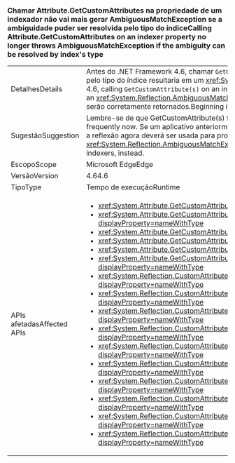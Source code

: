 ### <a name="calling-attributegetcustomattributes-on-an-indexer-property-no-longer-throws-ambiguousmatchexception-if-the-ambiguity-can-be-resolved-by-indexs-type"></a><span data-ttu-id="ea7dc-101">Chamar Attribute.GetCustomAttributes na propriedade de um indexador não vai mais gerar AmbiguousMatchException se a ambiguidade puder ser resolvida pelo tipo do índice</span><span class="sxs-lookup"><span data-stu-id="ea7dc-101">Calling Attribute.GetCustomAttributes on an indexer property no longer throws AmbiguousMatchException if the ambiguity can be resolved by index's type</span></span>

|   |   |
|---|---|
|<span data-ttu-id="ea7dc-102">Detalhes</span><span class="sxs-lookup"><span data-stu-id="ea7dc-102">Details</span></span>|<span data-ttu-id="ea7dc-103">Antes do .NET Framework 4.6, chamar <code>GetCustomAttribute(s)</code> na propriedade de um indexador que diferia de outra propriedade apenas pelo tipo do índice resultaria em um <xref:System.Reflection.AmbiguousMatchException?displayProperty=name>.</span><span class="sxs-lookup"><span data-stu-id="ea7dc-103">Prior to the .NET Framework 4.6, calling <code>GetCustomAttribute(s)</code> on an indexer property which differed from another property only by the type of the index would result in an <xref:System.Reflection.AmbiguousMatchException?displayProperty=name>.</span></span> <span data-ttu-id="ea7dc-104">A partir do .NET Framework 4.6, os atributos da propriedade serão corretamente retornados.</span><span class="sxs-lookup"><span data-stu-id="ea7dc-104">Beginning in the .NET Framework 4.6, the property's attributes will be correctly returned.</span></span>|
|<span data-ttu-id="ea7dc-105">Sugestão</span><span class="sxs-lookup"><span data-stu-id="ea7dc-105">Suggestion</span></span>|<span data-ttu-id="ea7dc-106">Lembre-se de que GetCustomAttribute(s) funcionará com mais frequência agora.</span><span class="sxs-lookup"><span data-stu-id="ea7dc-106">Be aware that GetCustomAttribute(s) will work more frequently now.</span></span> <span data-ttu-id="ea7dc-107">Se um aplicativo anteriormente contava com o <xref:System.Reflection.AmbiguousMatchException?displayProperty=name>, a reflexão agora deverá ser usada para procurar explicitamente vários indexadores.</span><span class="sxs-lookup"><span data-stu-id="ea7dc-107">If an app was previously relying on the <xref:System.Reflection.AmbiguousMatchException?displayProperty=name>, reflection should now be used to explicitly look for multiple indexers, instead.</span></span>|
|<span data-ttu-id="ea7dc-108">Escopo</span><span class="sxs-lookup"><span data-stu-id="ea7dc-108">Scope</span></span>|<span data-ttu-id="ea7dc-109">Microsoft Edge</span><span class="sxs-lookup"><span data-stu-id="ea7dc-109">Edge</span></span>|
|<span data-ttu-id="ea7dc-110">Versão</span><span class="sxs-lookup"><span data-stu-id="ea7dc-110">Version</span></span>|<span data-ttu-id="ea7dc-111">4.6</span><span class="sxs-lookup"><span data-stu-id="ea7dc-111">4.6</span></span>|
|<span data-ttu-id="ea7dc-112">Tipo</span><span class="sxs-lookup"><span data-stu-id="ea7dc-112">Type</span></span>|<span data-ttu-id="ea7dc-113">Tempo de execução</span><span class="sxs-lookup"><span data-stu-id="ea7dc-113">Runtime</span></span>|
|<span data-ttu-id="ea7dc-114">APIs afetadas</span><span class="sxs-lookup"><span data-stu-id="ea7dc-114">Affected APIs</span></span>|<ul><li><xref:System.Attribute.GetCustomAttribute(System.Reflection.MemberInfo,System.Type)?displayProperty=nameWithType></li><li><xref:System.Attribute.GetCustomAttribute(System.Reflection.MemberInfo,System.Type,System.Boolean)?displayProperty=nameWithType></li><li><xref:System.Attribute.GetCustomAttributes(System.Reflection.MemberInfo)?displayProperty=nameWithType></li><li><xref:System.Attribute.GetCustomAttributes(System.Reflection.MemberInfo,System.Boolean)?displayProperty=nameWithType></li><li><xref:System.Attribute.GetCustomAttributes(System.Reflection.MemberInfo,System.Type)?displayProperty=nameWithType></li><li><xref:System.Attribute.GetCustomAttributes(System.Reflection.MemberInfo,System.Type,System.Boolean)?displayProperty=nameWithType></li><li><xref:System.Reflection.CustomAttributeExtensions.GetCustomAttribute(System.Reflection.MemberInfo,System.Type)?displayProperty=nameWithType></li><li><xref:System.Reflection.CustomAttributeExtensions.GetCustomAttribute(System.Reflection.MemberInfo,System.Type,System.Boolean)?displayProperty=nameWithType></li><li><xref:System.Reflection.CustomAttributeExtensions.GetCustomAttribute%60%601(System.Reflection.MemberInfo)?displayProperty=nameWithType></li><li><xref:System.Reflection.CustomAttributeExtensions.GetCustomAttribute%60%601(System.Reflection.MemberInfo,System.Boolean)?displayProperty=nameWithType></li><li><xref:System.Reflection.CustomAttributeExtensions.GetCustomAttributes(System.Reflection.MemberInfo)?displayProperty=nameWithType></li><li><xref:System.Reflection.CustomAttributeExtensions.GetCustomAttributes(System.Reflection.MemberInfo,System.Boolean)?displayProperty=nameWithType></li><li><xref:System.Reflection.CustomAttributeExtensions.GetCustomAttributes(System.Reflection.MemberInfo,System.Type)?displayProperty=nameWithType></li><li><xref:System.Reflection.CustomAttributeExtensions.GetCustomAttributes(System.Reflection.MemberInfo,System.Type,System.Boolean)?displayProperty=nameWithType></li><li><xref:System.Reflection.CustomAttributeExtensions.GetCustomAttributes%60%601(System.Reflection.MemberInfo)?displayProperty=nameWithType></li><li><xref:System.Reflection.CustomAttributeExtensions.GetCustomAttributes%60%601(System.Reflection.MemberInfo,System.Boolean)?displayProperty=nameWithType></li></ul>|

